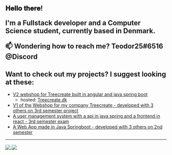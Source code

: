 <h2> 𝐇𝐞𝐥𝐥𝐨 𝐭𝐡𝐞𝐫𝐞!
  
I'm a Fullstack developer and a Computer Science student, currently based in Denmark.

📫 Wondering how to reach me? **Teodor25#6516 @Discord**

## Want to check out my projects? I suggest looking at these:
- [V2 webshop for Treecreate built in angular and java spring boot](https://github.com/treecreate/webstore)
  - hosted: [Treecreate.dk](treecreate.dk)
- [V1 of the Webshop for my company Treecreate - developed with 3 others on 3rd semester project](https://github.com/Kwandes/treecreate)
- [A user management system with a api in java spring and a frontend in react - 3rd semester exam](https://github.com/Teodor25/3rd_semester_24h_exam)
- [A Web App made in Java Springboot - developed with 3 others on 2nd semester](https://github.com/Kwandes/motorhome)


----

<a href="https://github.com/anuraghazra/github-readme-stats">
  <img align="center" src="https://github-readme-stats.vercel.app/api?username=Teodor25&show_icons=true&theme=radical&include_all_commits=true&count_private=true&custom_title=My github stats&hide_border=true" />
</a>
<a href="https://github.com/anuraghazra/github-readme-stats">
  <img align="center" src="https://github-readme-stats.vercel.app/api/top-langs/?username=Teodor25&layout=compact&theme=radical&langs_count=8&hide_border=true" />
</a>
